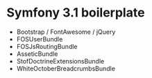 Symfony 3.1 boilerplate
=========

* Bootstrap / FontAwesome / jQuery
* FOSUserBundle
* FOSJsRoutingBundle
* AsseticBundle
* StofDoctrineExtensionsBundle
* WhiteOctoberBreadcrumbsBundle

